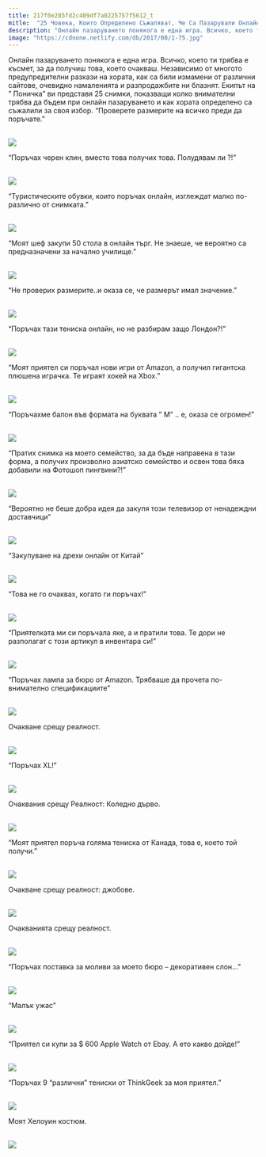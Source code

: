 ```yaml
---
title: 217f0e285fd2c409df7a0225757f5612_t
mitle:  "25 Човека, Които Определено Съжаляват, Че Са Пазарували Онлайн!"
description: "Онлайн пазаруването понякога е една игра. Всичко, което ти трябва е късмет, за да получиш това, което очакваш. Независимо от многото предупредителни разкази на хора�"
image: "https://cdnone.netlify.com/db/2017/08/1-75.jpg"
---
```


 <p>Онлайн пазаруването понякога е една игра. Всичко, което ти трябва е късмет, за да получиш това, което очакваш. Независимо от многото предупредителни разкази на хората, как са били измамени от различни сайтове, очевидно намаленията и разпродажбите ни блазнят. Екипът на ” Поничка” ви представя 25 снимки, показващи колко внимателни трябва да бъдем при онлайн пазаруването и как хората определено са съжалили за своя избор. “Проверете размерите на всичко преди да поръчате.”</p>      <p> <br/><img src="https://cdnone.netlify.com/db/2017/08/1-75.jpg"/><br/></p> <p>“Поръчах черен клин, вместо това получих това. Полудявам ли ?!”</p> <p> <br/><img src="https://cdnone.netlify.com/db/2017/08/2-75.jpg"/><br/></p>      <p>“Туристическите обувки, които поръчах онлайн, изглеждат малко по-различно от снимката.”</p> <p> <br/><img src="https://cdnone.netlify.com/db/2017/08/3-79.jpg"/><br/></p> <p>“Моят шеф закупи 50 стола в онлайн търг. Не знаеше, че вероятно са предназначени за начално училище.”</p> <p> <br/><img src="https://cdnone.netlify.com/db/2017/08/4-73.jpg"/><br/></p>      <p>“Не проверих размерите..и оказа се, че размерът имал значение.”</p> <p> <br/><img src="https://cdnone.netlify.com/db/2017/08/5-72.jpg"/><br/></p> <p>“Поръчах тази тениска онлайн, но не разбирам защо Лондон?!”</p> <p> <br/><img src="https://cdnone.netlify.com/db/2017/08/6-76.jpg"/><br/></p> <p>“Моят приятел си поръчал нови игри от Amazon, а получил гигантска плюшена играчка. Те играят хокей на Xbox.”</p> <p> <br/><img src="https://cdnone.netlify.com/db/2017/08/7-74.jpg"/><br/></p>      <p>“Поръчахме балон във формата на буквата ” М” .. е, оказа се огромен!”</p> <p> <br/><img src="https://cdnone.netlify.com/db/2017/08/8-78.jpg"/><br/></p> <p>“Пратих снимка на моето семейство, за да бъде направена в тази форма, а получих произволно азиатско семейство и освен това бяха добавили на Фотошоп пингвини?!”</p> <p> <br/><img src="https://cdnone.netlify.com/db/2017/08/9-74.jpg"/><br/></p>      <p>“Вероятно не беше добра идея да закупя този телевизор от ненадеждни доставчици”</p> <p> <br/><img src="https://cdnone.netlify.com/db/2017/08/10-65.jpg"/><br/></p> <p>“Закупуване на дрехи онлайн от Китай”</p> <p> <br/><img src="https://cdnone.netlify.com/db/2017/08/11-65.jpg"/><br/></p> <p>“Това не го очаквах, когато ги поръчах!”</p> <p> <br/><img src="https://cdnone.netlify.com/db/2017/08/12-64.jpg"/><br/></p> <p>“Приятелката ми си поръчала яке, а и пратили това. Те дори не разполагат с този артикул в инвентара си!”</p> <p> <br/><img src="https://cdnone.netlify.com/db/2017/08/13-59.jpg"/><br/></p> <p>“Поръчах лампа за бюро от Amazon. Трябваше да прочета по-внимателно спецификациите”</p> <p> <br/><img src="https://cdnone.netlify.com/db/2017/08/14-59.jpg"/><br/></p> <p>Очакване срещу реалност.</p> <p> <br/><img src="https://cdnone.netlify.com/db/2017/08/15-57.jpg"/><br/></p> <p>“Поръчах XL!”</p> <p> <br/><img src="https://cdnone.netlify.com/db/2017/08/16-52.jpg"/><br/></p> <p>Очаквания срещу Реалност: Коледно дърво.</p> <p> <br/><img src="https://cdnone.netlify.com/db/2017/08/17-48.jpg"/><br/></p> <p>“Моят приятел поръча голяма тениска от Канада, това е, което той получи.”</p> <p> <br/><img src="https://cdnone.netlify.com/db/2017/08/18-45.jpg"/><br/></p> <p>Очакване срещу реалност: джобове.</p> <p> <br/><img src="https://cdnone.netlify.com/db/2017/08/19-40.jpg"/><br/></p> <p>Очакванията срещу реалност.</p> <p> <br/><img src="https://cdnone.netlify.com/db/2017/08/20-36.jpg"/><br/></p> <p>“Поръчах поставка за моливи за моето бюро – декоративен слон…”</p> <p> <br/><img src="https://cdnone.netlify.com/db/2017/08/21-28.jpg"/><br/></p> <p>“Малък ужас”</p> <p> <br/><img src="https://cdnone.netlify.com/db/2017/08/22-24.jpg"/><br/></p> <p>“Приятел си купи за $ 600 Apple Watch от Ebay. А ето какво дойде!”</p> <p> <br/><img src="https://cdnone.netlify.com/db/2017/08/23-20.jpg"/><br/></p> <p>“Поръчах 9 “различни” тениски от ThinkGeek за моя приятел.”</p> <p> <br/><img src="https://cdnone.netlify.com/db/2017/08/24-18.jpg"/><br/></p> <p>Моят Хелоуин костюм.</p> <p> <br/><img src="https://cdnone.netlify.com/db/2017/08/25-18.jpg"/><br/></p> <p> </p>       